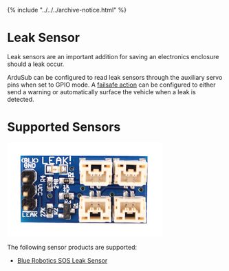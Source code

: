 {% include "../../../archive-notice.html" %}

# Leak Sensor

Leak sensors are an important addition for saving an electronics enclosure should a leak occur.

ArduSub can be configured to read leak sensors through the auxiliary servo pins when set to GPIO mode. A [failsafe action](/reference/ardusub/safety-setup-page.md) can be configured to either send a warning or automatically surface the vehicle when a leak is detected.

# Supported Sensors

<img src="/images/hardware/leak-sensor.png" class="img-responsive img-center" style="max-height:600px;">

The following sensor products are supported:

* [Blue Robotics SOS Leak Sensor](https://bluerobotics.com/store/sensors-sonars-cameras/leak-sensor/sos-leak-sensor/)
